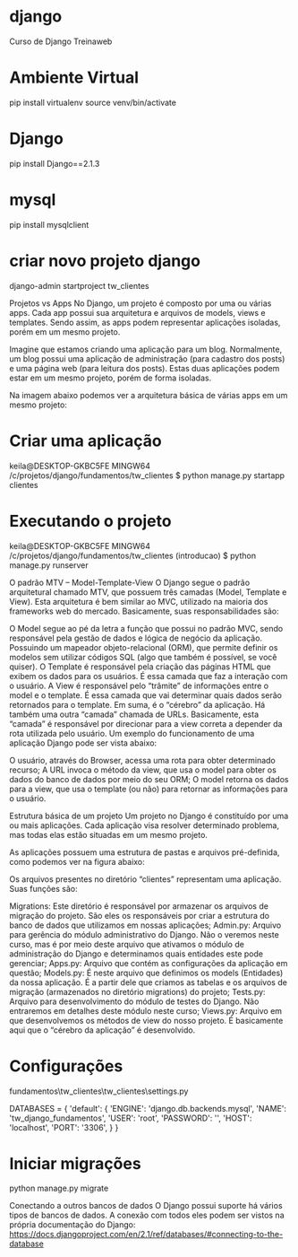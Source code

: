 # django
Curso de Django Treinaweb

# Ambiente Virtual
pip install virtualenv
source venv/bin/activate

# Django
pip install Django==2.1.3

# mysql
pip install mysqlclient

# criar novo projeto django
django-admin startproject tw_clientes

Projetos vs Apps
No Django, um projeto é composto por uma ou várias apps. Cada app possui sua arquitetura e arquivos de models, views e templates. Sendo assim, as apps podem representar aplicações isoladas, porém em um mesmo projeto.

Imagine que estamos criando uma aplicação para um blog. Normalmente, um blog possui uma aplicação de administração (para cadastro dos posts) e uma página web (para leitura dos posts). Estas duas aplicações podem estar em um mesmo projeto, porém de forma isoladas.

Na imagem abaixo podemos ver a arquitetura básica de várias apps em um mesmo projeto:

# Criar uma aplicação
keila@DESKTOP-GKBC5FE MINGW64 /c/projetos/django/fundamentos/tw_clientes
$ python manage.py startapp clientes

# Executando o projeto
keila@DESKTOP-GKBC5FE MINGW64 /c/projetos/django/fundamentos/tw_clientes (introducao)
$ python manage.py runserver


O padrão MTV – Model-Template-View
O Django segue o padrão arquitetural chamado MTV, que possuem três camadas (Model, Template e View). Esta arquitetura é bem similar ao MVC, utilizado na maioria dos frameworks web do mercado. Basicamente, suas responsabilidades são:

O Model segue ao pé da letra a função que possui no padrão MVC, sendo responsável pela gestão de dados e lógica de negócio da aplicação. Possuindo um mapeador objeto-relacional (ORM), que permite definir os modelos sem utilizar códigos SQL (algo que também é possível, se você quiser).
O Template é responsável pela criação das páginas HTML que exibem os dados para os usuários. É essa camada que faz a interação com o usuário.
A View é responsável pelo “trâmite” de informações entre o model e o template. É essa camada que vai determinar quais dados serão retornados para o template. Em suma, é o “cérebro” da aplicação.
Há também uma outra “camada” chamada de URLs. Basicamente, esta “camada” é responsável por direcionar para a view correta a depender da rota utilizada pelo usuário.
Um exemplo do funcionamento de uma aplicação Django pode ser vista abaixo:

O usuário, através do Browser, acessa uma rota para obter determinado recurso;
A URL invoca o método da view, que usa o model para obter os dados do banco de dados por meio do seu ORM;
O model retorna os dados para a view, que usa o template (ou não) para retornar as informações para o usuário.


Estrutura básica de um projeto
Um projeto no Django é constituído por uma ou mais aplicações. Cada aplicação visa resolver determinado problema, mas todas elas estão situadas em um mesmo projeto.

As aplicações possuem uma estrutura de pastas e arquivos pré-definida, como podemos ver na figura abaixo:


Os arquivos presentes no diretório “clientes” representam uma aplicação. Suas funções são:

Migrations: Este diretório é responsável por armazenar os arquivos de migração do projeto. São eles os responsáveis por criar a estrutura do banco de dados que utilizamos em nossas aplicações;
Admin.py: Arquivo para gerência do módulo administrativo do Django. Não o veremos neste curso, mas é por meio deste arquivo que ativamos o módulo de administração do Django e determinamos quais entidades este pode gerenciar;
Apps.py: Arquivo que contém as configurações da aplicação em questão;
Models.py: É neste arquivo que definimos os models (Entidades) da nossa aplicação. É a partir dele que criamos as tabelas e os arquivos de migração (armazenados no diretório migrations) do projeto;
Tests.py: Arquivo para desenvolvimento do módulo de testes do Django. Não entraremos em detalhes deste módulo neste curso;
Views.py: Arquivo em que desenvolvemos os métodos de view do nosso projeto. É basicamente aqui que o “cérebro da aplicação” é desenvolvido.

# Configurações
fundamentos\tw_clientes\tw_clientes\settings.py

DATABASES = {
    'default': {
        'ENGINE': 'django.db.backends.mysql',
        'NAME': 'tw_django_fundamentos',
        'USER': 'root',
        'PASSWORD': '',
        'HOST': 'localhost',
        'PORT': '3306',
    }
}

# Iniciar migrações
python manage.py migrate

Conectando a outros bancos de dados
O Django possui suporte há vários tipos de bancos de dados. A conexão com todos eles podem ser vistos na própria documentação do Django: https://docs.djangoproject.com/en/2.1/ref/databases/#connecting-to-the-database